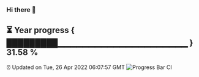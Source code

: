 ### Hi there 👋
⏳ Year progress { █████████▁▁▁▁▁▁▁▁▁▁▁▁▁▁▁▁▁▁▁▁▁ } 31.58 %
---
⏰ Updated on Tue, 26 Apr 2022 06:07:57 GMT
![Progress Bar CI](https://github.com/Moyi321/Moyi321/workflows/Progress%20Bar%20CI/badge.svg)
